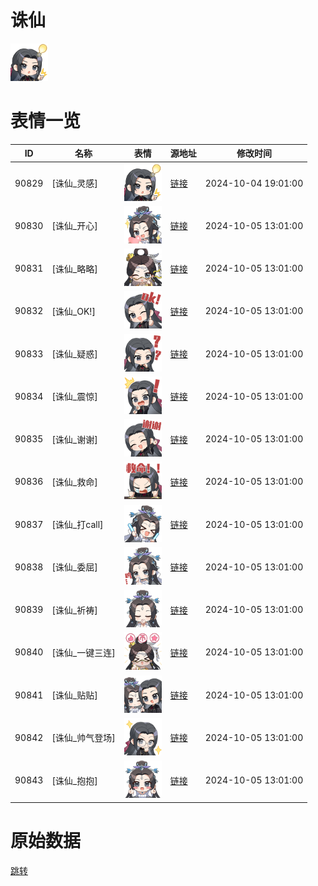 # 诛仙

<img src="./cover.png" height="60" alt="cover" />

# 表情一览

|ID|名称|表情|源地址|修改时间|
|----|----|----|----|----|
|90829|[诛仙_灵感]|<img src="./pic/090829_%5B诛仙_灵感%5D.png" height="60" alt="灵感"/>|[链接](https://i0.hdslb.com/bfs/garb/3299aae1a4d99317ee0c15c3d59bada98181164f.png)|2024-10-04 19:01:00|
|90830|[诛仙_开心]|<img src="./pic/090830_%5B诛仙_开心%5D.png" height="60" alt="开心"/>|[链接](https://i0.hdslb.com/bfs/garb/fd7f3160d5e1ad9d16a4992236e8183f206842e5.png)|2024-10-05 13:01:00|
|90831|[诛仙_略略]|<img src="./pic/090831_%5B诛仙_略略%5D.png" height="60" alt="略略"/>|[链接](https://i0.hdslb.com/bfs/garb/53e6f80f474d795c5ccf0d0e5d0b48a8de3f590d.png)|2024-10-05 13:01:00|
|90832|[诛仙_OK!]|<img src="./pic/090832_%5B诛仙_OK!%5D.png" height="60" alt="OK!"/>|[链接](https://i0.hdslb.com/bfs/garb/96568fa15eee1134d5857c69be464ddf6ab57848.png)|2024-10-05 13:01:00|
|90833|[诛仙_疑惑]|<img src="./pic/090833_%5B诛仙_疑惑%5D.png" height="60" alt="疑惑"/>|[链接](https://i0.hdslb.com/bfs/garb/0144364519813639ea7b2337f7d9a12c1054b6aa.png)|2024-10-05 13:01:00|
|90834|[诛仙_震惊]|<img src="./pic/090834_%5B诛仙_震惊%5D.png" height="60" alt="震惊"/>|[链接](https://i0.hdslb.com/bfs/garb/6e88808faec3b80c211403395d59834361644223.png)|2024-10-05 13:01:00|
|90835|[诛仙_谢谢]|<img src="./pic/090835_%5B诛仙_谢谢%5D.png" height="60" alt="谢谢"/>|[链接](https://i0.hdslb.com/bfs/garb/a70ca0ff0f9200ce900821fd611ab3521ff863fc.png)|2024-10-05 13:01:00|
|90836|[诛仙_救命]|<img src="./pic/090836_%5B诛仙_救命%5D.png" height="60" alt="救命"/>|[链接](https://i0.hdslb.com/bfs/garb/a01541c8702482056456f85443b5c831ce396bf6.png)|2024-10-05 13:01:00|
|90837|[诛仙_打call]|<img src="./pic/090837_%5B诛仙_打call%5D.png" height="60" alt="打call"/>|[链接](https://i0.hdslb.com/bfs/garb/04c252f0ec855909110096bcccf1847df74f7b65.png)|2024-10-05 13:01:00|
|90838|[诛仙_委屈]|<img src="./pic/090838_%5B诛仙_委屈%5D.png" height="60" alt="委屈"/>|[链接](https://i0.hdslb.com/bfs/garb/aa690516af1cfd13b177fb0fb30815a8638d4824.png)|2024-10-05 13:01:00|
|90839|[诛仙_祈祷]|<img src="./pic/090839_%5B诛仙_祈祷%5D.png" height="60" alt="祈祷"/>|[链接](https://i0.hdslb.com/bfs/garb/bdf188a9d9a50696cd9df5aa32e0c1b9cac1031b.png)|2024-10-05 13:01:00|
|90840|[诛仙_一键三连]|<img src="./pic/090840_%5B诛仙_一键三连%5D.png" height="60" alt="一键三连"/>|[链接](https://i0.hdslb.com/bfs/garb/b510f5891c184fd71aa37a0704398d51ee7dbef3.png)|2024-10-05 13:01:00|
|90841|[诛仙_贴贴]|<img src="./pic/090841_%5B诛仙_贴贴%5D.png" height="60" alt="贴贴"/>|[链接](https://i0.hdslb.com/bfs/garb/7e4984a85aa49080ab2d1a5d58f0fa536368e686.png)|2024-10-05 13:01:00|
|90842|[诛仙_帅气登场]|<img src="./pic/090842_%5B诛仙_帅气登场%5D.png" height="60" alt="帅气登场"/>|[链接](https://i0.hdslb.com/bfs/garb/d99ac40160cc527e7ddf7b77a94bce719cedbe70.png)|2024-10-05 13:01:00|
|90843|[诛仙_抱抱]|<img src="./pic/090843_%5B诛仙_抱抱%5D.png" height="60" alt="抱抱"/>|[链接](https://i0.hdslb.com/bfs/garb/7a7227f45c0f0011161f4b2b04089d18b69b3d27.png)|2024-10-05 13:01:00|

# 原始数据

[跳转](./raw.json)

